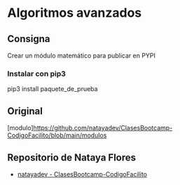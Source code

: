 # Algoritmos avanzados

## Consigna

Crear un módulo matemático para publicar en PYPI

### Instalar con pip3

pip3 install paquete_de_prueba

## Original

[modulo]https://github.com/natayadev/ClasesBootcamp-CodigoFacilito/blob/main/modulos

## Repositorio de Nataya Flores

* [natayadev - ClasesBootcamp-CodigoFacilito](https://github.com/natayadev/ClasesBootcamp-CodigoFacilito/)
